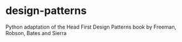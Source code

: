 # design-patterns
Python adaptation of the Head First Design Patterns book by Freeman, Robson, Bates and Sierra
